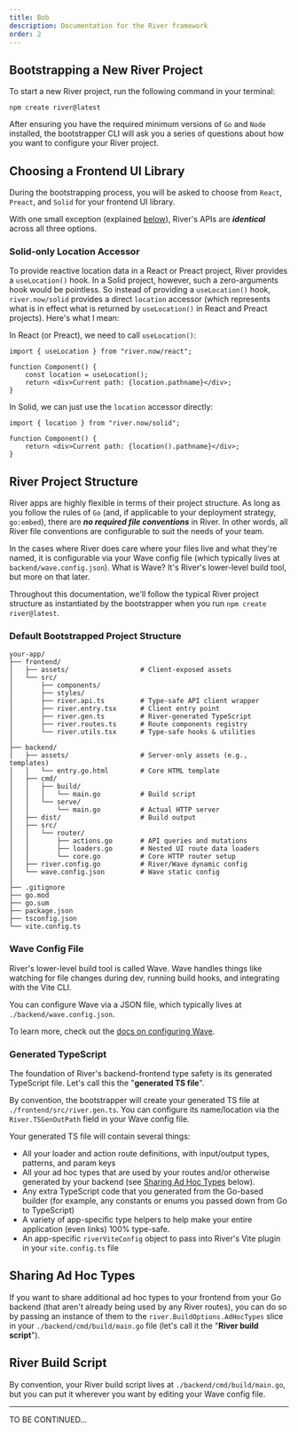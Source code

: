```yaml
---
title: Bob
description: Documentation for the River framework
order: 2
---
```


## Bootstrapping a New River Project

To start a new River project, run the following command in your terminal:

`npm create river@latest`

After ensuring you have the required minimum versions of `Go` and `Node`
installed, the bootstrapper CLI will ask you a series of questions about how you
want to configure your River project.

## Choosing a Frontend UI Library

During the bootstrapping process, you will be asked to choose from `React`,
`Preact`, and `Solid` for your frontend UI library.

With one small exception (explained [below](#solid-only-location-accessor)),
River's APIs are **_identical_** across all three options.

### Solid-only Location Accessor

To provide reactive location data in a React or Preact project, River provides a
`useLocation()` hook. In a Solid project, however, such a zero-arguments hook
would be pointless. So instead of providing a `useLocation()` hook,
`river.now/solid` provides a direct `location` accessor (which represents what
is in effect what is returned by `useLocation()` in React and Preact projects).
Here's what I mean:

In React (or Preact), we need to call `useLocation()`:

```tsx
import { useLocation } from "river.now/react";

function Component() {
	const location = useLocation();
	return <div>Current path: {location.pathname}</div>;
}
```

In Solid, we can just use the `location` accessor directly:

```tsx
import { location } from "river.now/solid";

function Component() {
	return <div>Current path: {location().pathname}</div>;
}
```

## River Project Structure

River apps are highly flexible in terms of their project structure. As long as
you follow the rules of `Go` (and, if applicable to your deployment strategy,
`go:embed`), there are **_no required file conventions_** in River. In other
words, all River file conventions are configurable to suit the needs of your
team.

In the cases where River does care where your files live and what they're named,
it is configurable via your Wave config file (which typically lives at
`backend/wave.config.json`). What is Wave? It's River's lower-level build tool,
but more on that later.

Throughout this documentation, we'll follow the typical River project structure
as instantiated by the bootstrapper when you run `npm create river@latest`.

### Default Bootstrapped Project Structure

```
your-app/
├── frontend/
│   ├── assets/                  # Client-exposed assets
│   └── src/
│       ├── components/
│       ├── styles/
│       ├── river.api.ts         # Type-safe API client wrapper
│       ├── river.entry.tsx      # Client entry point
│       ├── river.gen.ts         # River-generated TypeScript
│       ├── river.routes.ts      # Route components registry
│       └── river.utils.tsx      # Type-safe hooks & utilities
│
├── backend/
│   ├── assets/                  # Server-only assets (e.g., templates)
│   │   └── entry.go.html        # Core HTML template
│   ├── cmd/
│   │   ├── build/
│   │   │   └── main.go          # Build script
│   │   └── serve/
│   │       └── main.go          # Actual HTTP server
│   ├── dist/                    # Build output
│   ├── src/
│   │   └── router/
│   │       ├── actions.go       # API queries and mutations
│   │       ├── loaders.go       # Nested UI route data loaders
│   │       └── core.go          # Core HTTP router setup
│   ├── river.config.go          # River/Wave dynamic config
│   └── wave.config.json         # Wave static config
│
├── .gitignore
├── go.mod
├── go.sum
├── package.json
├── tsconfig.json
└── vite.config.ts
```

### Wave Config File

River's lower-level build tool is called Wave. Wave handles things like watching
for file changes during dev, running build hooks, and integrating with the Vite
CLI.

You can configure Wave via a JSON file, which typically lives at
`./backend/wave.config.json`.

To learn more, check out the
[docs on configuring Wave](/docs/advanced/configuring-wave).

### Generated TypeScript

The foundation of River's backend-frontend type safety is its generated
TypeScript file. Let's call this the "**generated TS file**".

By convention, the bootstrapper will create your generated TS file at
`./frontend/src/river.gen.ts`. You can configure its name/location via the
`River.TSGenOutPath` field in your Wave config file.

Your generated TS file will contain several things:

- All your loader and action route definitions, with input/output types,
  patterns, and param keys
- All your ad hoc types that are used by your routes and/or otherwise generated
  by your backend (see [Sharing Ad Hoc Types](#sharing-ad-hoc-types) below).
- Any extra TypeScript code that you generated from the Go-based builder (for
  example, any constants or enums you passed down from Go to TypeScript)
- A variety of app-specific type helpers to help make your entire application
  (even links) 100% type-safe.
- An app-specific `riverViteConfig` object to pass into River's Vite plugin in
  your `vite.config.ts` file

## Sharing Ad Hoc Types

If you want to share additional ad hoc types to your frontend from your Go
backend (that aren't already being used by any River routes), you can do so by
passing an instance of them to the `river.BuildOptions.AdHocTypes` slice in your
`./backend/cmd/build/main.go` file (let's call it the "**River build script**").

## River Build Script

By convention, your River build script lives at `./backend/cmd/build/main.go`,
but you can put it wherever you want by editing your Wave config file.

---

TO BE CONTINUED...
